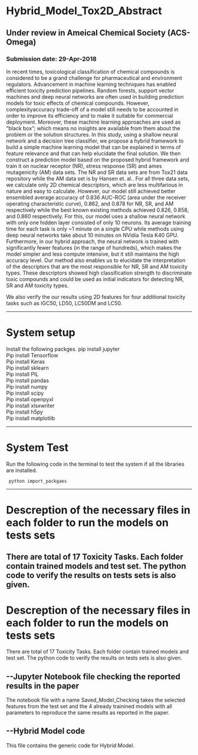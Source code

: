 # Hybrid_Model_Tox2D_Abstract

## Under review in Ameical Chemical Society (ACS-Omega)

### Submission date: 29-Apr-2018


In recent times, toxicological classification of chemical compounds is considered to
be a grand challenge for pharmaceutical and environment regulators. Advancement in
machine learning techniques has enabled efficient toxicity prediction pipelines. Random
forests, support vector machines and deep neural networks are often used in building
prediction models for toxic effects of chemical compounds. However, complexityaccuracy
trade-off of a model still needs to be accounted in order to improve its efficiency
and to make it suitable for commercial deployment. Moreover, these machine learning
approaches are used as “black box”; which means no insights are available from them
about the problem or the solution structures. In this study, using a shallow neural
network and a decision tree classifier, we propose a hybrid framework to build a simple
machine learning model that can be explained in terms of feature relevance and that
can help elucidate the final solution. We then construct a prediction model based on
the proposed hybrid framework and train it on nuclear receptor (NR), stress response
(SR) and ames mutagenicity (AM) data sets. 
The NR and SR data sets are from Tox21 data repository while the AM data set is by 
Hansen et. al.. For all three data sets, we
calculate only 2D chemical descriptors, which are less multifarious in nature and easy to
calculate. However, our model still achieved better ensembled average accuracy of 0.836
AUC-ROC (area under the receiver operating characteristic curve), 0.862, and 0.878 for
NR, SR, and AM respectively while the best known existing methods achieved 0.826,
0.858, and 0.860 respectively. For this, our model uses a shallow neural network with
only one hidden layer consisted of only 10 neurons. Its average training time for each
task is only ~1 minute on a single CPU while methods using deep neural networks take
about 10 minutes on NVidia Tesla K40 GPU. Furthermore, in our hybrid approach, the
neural network is trained with significantly fewer features (in the range of hundreds),
which makes the model simpler and less compute intensive, but it still maintains the
high accuracy level. Our method also enables us to elucidate the interpretation of the
descriptors that are the most responsible for NR, SR and AM toxicity types. These
descriptors showed high classification strength to discriminate toxic compounds and
could be used as initial indicators for detecting NR, SR and AM toxicity types.

We also verify the our results using 2D features for four additional toxicity tasks such as
IGC50, LD50, LC50DM and LC50.

-----------------------------------------------------------------------------------------

# System setup
Install the following packges.
  pip install jupyter<br/>
  Pip install Tensorflow<br/>
  Pip install Keras<br/>
  Pip install sklearn<br/>
  Pip install PIL<br/>
  Pip install pandas<br/>
  Pip install numpy<br/>
  Pip install scipy<br/>
  Pip install openpyxl<br/>
  Pip install xlsxwriter<br/>
  Pip install h5py<br/>
  Pip install matplotlib<br/>
 

-----------------------------------------------------------------------------------------

# System Test
 Run the following code in the terminal to test the system if all the libraries are installed.
 
     python import_packgaes
-----------------------------------------------------------------------------------------

# Descreption of the necessary files in each folder to run the models on tests sets
There are total of 17 Toxicity Tasks. Each folder contain trained models and test set. The python code 
to verify the results on tests sets is also given. 
-----------------------------------------------------------------------------------------

# Descreption of the necessary files in each folder to run the models on tests sets
There are total of 17 Toxicity Tasks. Each folder contain trained models and test set. The python code 
to verify the results on tests sets is also given. 



--Jupyter Notebook file checking the reported results in the paper
--------------------------
The notebook file with a name Saved_Model_Checking takes the selected features from the test set and the 4 already trainined models with all parameters to reproduce the same results as reported in the paper.

--Hybrid Model code
--------------------------
This file contains the generic code for Hybrid Model.
